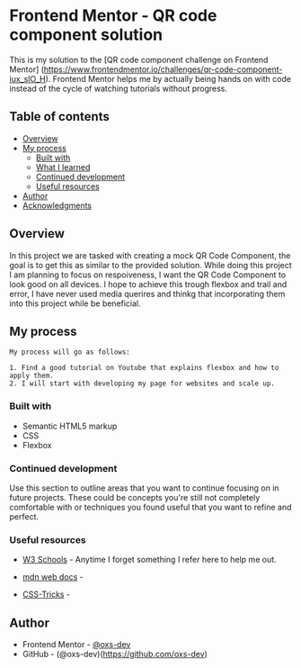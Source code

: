 # Frontend Mentor - QR code component solution

This is my solution to the [QR code component challenge on Frontend Mentor]
(https://www.frontendmentor.io/challenges/qr-code-component-iux_sIO_H). 
Frontend Mentor helps me by actually being hands on with code instead of the cycle of watching tutorials without progress.

## Table of contents

- [Overview](#overview)
- [My process](#my-process)
  - [Built with](#built-with)
  - [What I learned](#what-i-learned)
  - [Continued development](#continued-development)
  - [Useful resources](#useful-resources)
- [Author](#author)
- [Acknowledgments](#acknowledgments)


## Overview

  In this project we are tasked with creating a mock QR Code Component, the goal is to get this as similar to the provided solution.
  While doing this project I am planning to focus on respoiveness, I want the QR Code Component to look good on all devices.
  I hope to achieve this trough flexbox and trail and error, I have never used media querires and thinkg that
  incorporating them into this project while be beneficial.

## My process

    My process will go as follows:

    1. Find a good tutorial on Youtube that explains flexbox and how to apply them.
    2. I will start with developing my page for websites and scale up.

### Built with

- Semantic HTML5 markup
- CSS
- Flexbox


### Continued development

Use this section to outline areas that you want to continue focusing on in future projects. These could be concepts you're still not completely comfortable with or techniques you found useful that you want to refine and perfect.

### Useful resources

- [W3 Schools](https://www.w3schools.com/html/default.asp) - Anytime I forget something I refer here to help me out.

- [mdn web docs](https://developer.mozilla.org/en-US/docs/Web/CSS/CSS_media_queries/Using_media_queries) - 

- [CSS-Tricks](https://css-tricks.com/a-complete-guide-to-css-media-queries/) - 


## Author

- Frontend Mentor - [@oxs-dev](https://www.frontendmentor.io/profile/oxs-dev)
- GitHub - (@oxs-dev)(https://github.com/oxs-dev)


